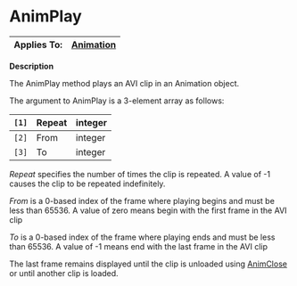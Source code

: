 



<h1 class="heading"><span class="name">AnimPlay</span></h1>

| Applies To: | [Animation](../a-z/animation.md) |
| --- | ---  |


**Description**


The AnimPlay method plays an AVI clip in an Animation object.


The argument to AnimPlay is a 3-element array as follows:


| `[1]` | Repeat | integer |
| --- | --- | ---  |
| `[2]` | From | integer |
| `[3]` | To | integer |


*Repeat* specifies the number of times the clip is repeated. A value of -1 causes the clip to be repeated indefinitely.


*From* is a 0-based index of the frame where playing begins and must be less than 65536. A value of zero means begin with the first frame in the AVI clip


*To* is a 0-based index of the frame where playing ends and must be less than 65536. A value of -1 means end with the last frame in the AVI clip


The last frame remains displayed until the clip is unloaded using [AnimClose](../a-z/animclose.md) or until another clip is loaded.


